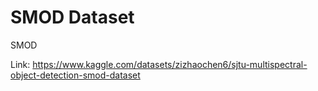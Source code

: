 # SMOD Dataset

SMOD

Link: https://www.kaggle.com/datasets/zizhaochen6/sjtu-multispectral-object-detection-smod-dataset
